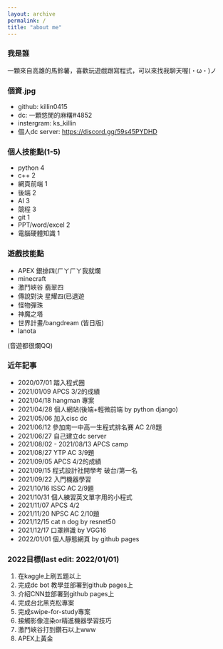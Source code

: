 ```yaml
---
layout: archive
permalink: /
title: "about me"
---
```




### 我是誰
一顆來自高雄的馬鈴薯，喜歡玩遊戲跟寫程式，可以來找我聊天喔(・ω・)ノ

### 個資.jpg
* github: killin0415
* dc: 一顆悠閒的麻糬#4852
* instergram: ks_killin
* 個人dc server: <https://discord.gg/59s45PYDHD>

### 個人技能點(1-5)
* python 4
* c++ 2
* 網頁前端 1
* 後端 2
* AI 3
* 競程 3
* git 1
* PPT/word/excel 2
* 電腦硬體知識 1


### 遊戲技能點
* APEX 銀排四(ㄏㄚㄏㄚ我就爛
* minecraft 
* 激鬥峽谷 翡翠四
* 傳說對決 星耀四(已退遊
* 怪物彈珠
* 神魔之塔
* 世界計畫/bangdream (皆日版)
* lanota

(音遊都很爛QQ)

### 近年記事
* 2020/07/01 踏入程式圈
* 2021/01/09 APCS 3/2的成績
* 2021/04/18 hangman 專案
* 2021/04/28 個人網站(後端+輕微前端 by python django)
* 2021/05/06 加入cisc dc
* 2021/06/12 參加南一中高一生程式排名賽 AC 2/8題
* 2021/06/27 自己建立dc server
* 2021/08/02 - 2021/08/13 APCS camp
* 2021/08/27 YTP AC 3/9題
* 2021/09/05 APCS 4/2的成績
* 2021/09/15 程式設計社開學考 破台/第一名
* 2021/09/22 入門機器學習
* 2021/10/16 ISSC AC 2/9題
* 2021/10/31 個人練習英文單字用的小程式
* 2021/11/07 APCS 4/2
* 2021/11/20 NPSC AC 2/10題
* 2021/12/15 cat n dog by resnet50
* 2021/12/17 口罩辨識 by VGG16
* 2022/01/01 個人靜態網頁 by github pages

### 2022目標(last edit: 2022/01/01)
1. 在kaggle上刷五題以上
2. 完成dc bot 教學並部署到github pages上
3. 介紹CNN並部署到github pages上
4. 完成台北黑克松專案
5. 完成swipe-for-study專案
6. 接觸影像渲染or精進機器學習技巧
7. 激鬥峽谷打到鑽石以上www
8. APEX上黃金
















